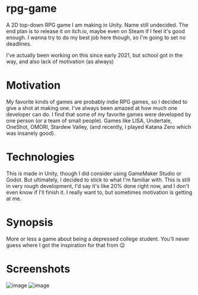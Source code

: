 # rpg-game
A 2D top-down RPG game I am making in Unity. Name still undecided. The end plan is to release it on itch.io, maybe even on Steam if I feel it's good enough. I wanna try to do my best job here though, so I'm going to set no deadlines.

I've actually been working on this since early 2021, but school got in the way, and also lack of motivation (as always)

# Motivation
My favorite kinds of games are probably indie RPG games, so I decided to give a shot at making one. I've always been amazed at how much one developer can do. I find that some of my favorite games were developed by one person (or a team of small people). Games like LISA, Undertale, OneShot, OMORI, Stardew Valley, (and recently, I played Katana Zero which was insanely good).

# Technologies
This is made in Unity, 
though I did consider using GameMaker Studio or Godot.
But ultimately, I decided to stick to what I'm familiar with. 
This is still in very rough development, I'd say it's like 20% done right now, and I don't even know if I'll finish it. I really want to, 
but sometimes motivation is getting at me.

# Synopsis
More or less a game about being a depressed college student. You'll never guess where I got the inspiration for that from 😉

# Screenshots
![image](https://user-images.githubusercontent.com/69275171/190540075-f7da64eb-3efb-49bf-8670-a1acc11e6b92.png)
![image](https://user-images.githubusercontent.com/69275171/190540144-6dd2f5c5-b51f-4e33-8464-eb40564fc295.png)
